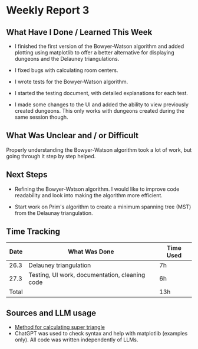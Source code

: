 # Weekly Report 3

## What Have I Done / Learned This Week

 - I finished the first version of the Bowyer-Watson algorithm and added plotting using matplotlib to offer a better alternative for displaying dungeons and the Delauney triangulations.

 - I fixed bugs with calculating room centers.

 - I wrote tests for the Bowyer-Watson algorithm.

 - I started the testing document, with detailed explanations for each test.

 - I made some changes to the UI and added the ability to view previously created dungeons. This only works with dungeons created during the same session though.

## What Was Unclear and / or Difficult

Properly understanding the Bowyer-Watson algorithm took a lot of work, but going through it step by step helped.

## Next Steps

- Refining the Bowyer-Watson algorithm. I would like to improve code readability and look into making the algorithm more efficient.

- Start work on Prim's algorithm to create a minimum spanning tree (MST) from the Delaunay triangulation.

## Time Tracking

| Date | What Was Done | Time Used |
|------|---------------|-----------|
| 26.3 | Delauney triangulation | 7h |
| 27.3 | Testing, UI work, documentation, cleaning code | 6h |
| Total | | 13h |

## Sources and LLM usage

- [Method for calculating super triangle](https://brandewinder.com/2025/03/05/delaunay-super-triangle/)
- ChatGPT was used to check syntax and help with matplotlib (examples only). All code was written independently of LLMs.